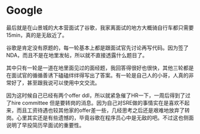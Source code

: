 # Google

最后就是在山景城的大本营面试了谷歌，我家离面试的地方大概骑自行车都只需要15min，真的是无敌近了。

谷歌是肯定没有原题的，每一轮基本上都是跟面试官先讨论再写代码。因为签了NDA，而且不是在地里发帖，所以就不直接透露什么题目了。

其中只有一轮是一道在地里面见过的面经题，我回答得很好也很快，其他三轮都是在面试官的循循善诱下磕磕绊绊得写出了答案。有一轮是自己人的小哥，人真的非常好了，甚至跟我说可以使用中文交流。

因为这时候自己已经有两个offer ddl，所以就紧急催了HR一下，一周后得到了过了hire committee 但是要转岗的消息。因为自己对SRE做的事情实在是喜欢不起来，而且工资待遇也较其他家的offer差一些，几经思考之后还是艰难地放弃了转岗。心里其实还是有些遗憾的，毕竟谷歌在程序员心中是无敌的吧。不过这也侧面说明了早投简历早面试的重要性。